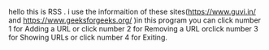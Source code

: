hello this is RSS . i use the informaition of these sites(https://www.guvi.in/ and https://www.geeksforgeeks.org/ )in this program you can click  number 1 for Adding a URL or  click  number 2 for Removing a URL orclick  number 3 for Showing  URLs
 or   click  number 4 for Exiting.    
            
